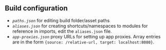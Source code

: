 ## Build configuration 

- *`paths.json`* for editing build folder/asset paths
- *`aliases.json`* for creating shortcuts/namespaces 
to modules for reference in imports, edit the `aliases.json` 
file.
- *`app-proxies.json`* proxy URLs for setting up app proxies.
Array entries are in the form `{source: /relative-url, target: localhost:8080}`.